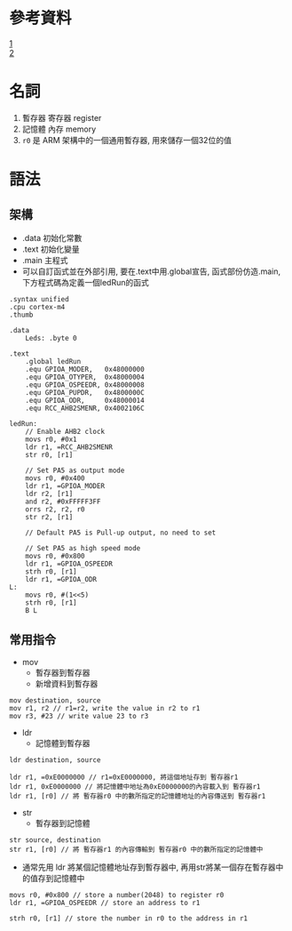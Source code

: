 # 參考資料
[1](http://godleon.blogspot.com/2008/01/machine-language-cpu-machine-language.html)  
[2](https://blog.csdn.net/horizontalview/article/details/50773740)  

# 名詞
1. 暫存器 寄存器 register
2. 記憶體 內存 memory
3. `r0` 是 ARM 架構中的一個通用暫存器, 用來儲存一個32位的值

# 語法
## 架構
- .data 初始化常數
- .text 初始化變量
- .main 主程式
- 可以自訂函式並在外部引用, 要在.text中用.global宣告, 函式部份仿造.main, 下方程式碼為定義一個ledRun的函式
```assembly
.syntax unified
.cpu cortex-m4
.thumb

.data
	Leds: .byte 0

.text
	.global ledRun
	.equ GPIOA_MODER,	0x48000000
	.equ GPIOA_OTYPER,	0x48000004
	.equ GPIOA_OSPEEDR, 0x48000008
	.equ GPIOA_PUPDR, 	0x4800000C
	.equ GPIOA_ODR, 	0x48000014
	.equ RCC_AHB2SMENR, 0x4002106C

ledRun:
	// Enable AHB2 clock
	movs r0, #0x1
	ldr r1, =RCC_AHB2SMENR
	str r0, [r1]

	// Set PA5 as output mode
	movs r0, #0x400
	ldr r1, =GPIOA_MODER
	ldr r2, [r1]
	and r2, #0xFFFFF3FF
	orrs r2, r2, r0
	str r2, [r1]

	// Default PA5 is Pull-up output, no need to set

	// Set PA5 as high speed mode
	movs r0, #0x800
	ldr r1, =GPIOA_OSPEEDR
	strh r0, [r1]
	ldr r1, =GPIOA_ODR
L:
	movs r0, #(1<<5)
	strh r0, [r1]
	B L
```
##  常用指令
- mov
	- 暫存器到暫存器
	- 新增資料到暫存器
```
mov destination, source
mov r1, r2 // r1=r2, write the value in r2 to r1 
mov r3, #23 // write value 23 to r3
```

- ldr
	- 記憶體到暫存器
```
ldr destination, source

ldr r1, =0xE0000000 // r1=0xE0000000, 將這個地址存到 暫存器r1 
ldr r1, 0xE0000000 // 將記憶體中地址為0xE0000000的內容載入到 暫存器r1
ldr r1, [r0] // 將 暫存器r0 中的數所指定的記憶體地址的內容傳送到 暫存器r1
```

- str
	- 暫存器到記憶體
```
str source, destination
str r1, [r0] // 將 暫存器r1 的內容傳輸到 暫存器r0 中的數所指定的記憶體中
```

- 通常先用 ldr 將某個記憶體地址存到暫存器中, 再用str將某一個存在暫存器中的值存到記憶體中
```
movs r0, #0x800 // store a number(2048) to register r0
ldr r1, =GPIOA_OSPEEDR // store an address to r1

strh r0, [r1] // store the number in r0 to the address in r1
```
